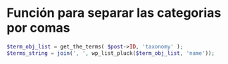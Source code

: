 # Función para separar las categorias por comas

```php
$term_obj_list = get_the_terms( $post->ID, 'taxonomy' );
$terms_string = join(', ', wp_list_pluck($term_obj_list, 'name'));
```
